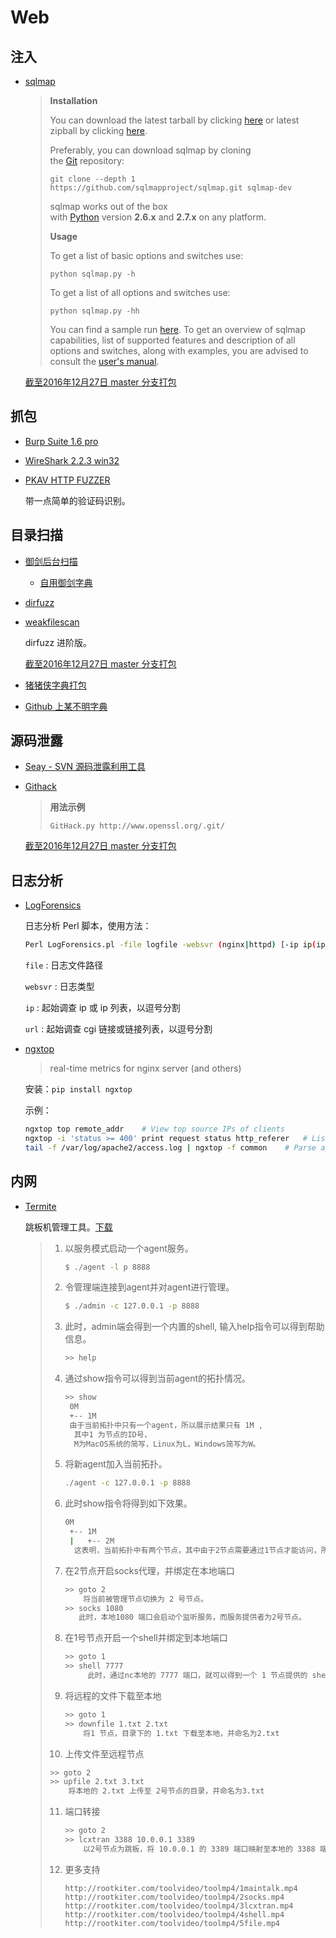 # Web

## 注入

* [sqlmap](https://github.com/sqlmapproject/sqlmap)

  > **Installation**
  >
  > You can download the latest tarball by clicking [here](https://github.com/sqlmapproject/sqlmap/tarball/master) or latest zipball by clicking [here](https://github.com/sqlmapproject/sqlmap/zipball/master).
  >
  > Preferably, you can download sqlmap by cloning the [Git](https://github.com/sqlmapproject/sqlmap) repository:
  >
  > ```
  > git clone --depth 1 https://github.com/sqlmapproject/sqlmap.git sqlmap-dev
  >
  > ```
  >
  > sqlmap works out of the box with [Python](http://www.python.org/download/) version **2.6.x** and **2.7.x** on any platform.
  >
  > **Usage**
  >
  > To get a list of basic options and switches use:
  >
  > ```
  > python sqlmap.py -h
  >
  > ```
  >
  > To get a list of all options and switches use:
  >
  > ```
  > python sqlmap.py -hh
  >
  > ```
  >
  > You can find a sample run [here](https://asciinema.org/a/46601). To get an overview of sqlmap capabilities, list of supported features and description of all options and switches, along with examples, you are advised to consult the [user's manual](https://github.com/sqlmapproject/sqlmap/wiki).

  [截至2016年12月27日 master 分支打包](http://down.40huo.cn/web/weakfilescan-master.zip)

## 抓包

* [Burp Suite 1.6 pro]()

* [WireShark 2.2.3 win32](http://down.40huo.cn/web/Wireshark-win32-2.2.3.exe)

* [PKAV HTTP FUZZER](http://down.40huo.cn/web/Pkav%20HTTP%20Fuzzer%201.5.5.zip)

  带一点简单的验证码识别。

## 目录扫描

* [御剑后台扫描](http://down.40huo.cn/web/%E5%BE%A1%E5%89%91%E5%90%8E%E5%8F%B0%E6%89%AB%E6%8F%8F%E7%8F%8D%E8%97%8F%E7%89%88.zip)

  * [自用御剑字典](http://down.40huo.cn/wordlist/%E5%BE%A1%E5%89%91%E5%AD%97%E5%85%B8.rar)

* [dirfuzz](http://down.40huo.cn/web/dirfuzz-master.zip)

* [weakfilescan](https://github.com/ring04h/weakfilescan)

  dirfuzz 进阶版。

  [截至2016年12月27日 master 分支打包](http://down.40huo.cn/web/weakfilescan-master.zip)

* [猪猪侠字典打包](http://pan.baidu.com/s/1geBDwGz)

* [Github 上某不明字典](http://down.40huo.cn/wordlist/wordlist.txt.gz)

## 源码泄露

* [Seay - SVN 源码泄露利用工具](http://down.40huo.cn/web/Seay-Svn%E6%BA%90%E4%BB%A3%E7%A0%81%E6%B3%84%E9%9C%B2%E6%BC%8F%E6%B4%9E%E5%88%A9%E7%94%A8%E5%B7%A5%E5%85%B72.0.zip)

* [Githack](https://github.com/lijiejie/GitHack)

  > **用法示例**
  >
  > ```
  > GitHack.py http://www.openssl.org/.git/
  > ```

  [截至2016年12月27日 master 分支打包](http://down.40huo.cn/web/GitHack-master.zip)

## 日志分析

* [LogForensics](https://github.com/xti9er/LogForensics)

  日志分析 Perl 脚本，使用方法：

  ```bash
  Perl LogForensics.pl -file logfile -websvr (nginx|httpd) [-ip ip(ip,ip,ip)|-url url(url,url,url)]
  ```

  `file` : 日志文件路径 

  `websvr` : 日志类型

  `ip` : 起始调查 ip 或 ip 列表，以逗号分割

  `url` : 起始调查 cgi 链接或链接列表，以逗号分割

* [ngxtop](https://github.com/lebinh/ngxtop)

  > real-time metrics for nginx server (and others)

  安装：`pip install ngxtop`

  示例：

  ```bash
  ngxtop top remote_addr	# View top source IPs of clients
  ngxtop -i 'status >= 400' print request status http_referer	# List 4xx or 5xx responses together with HTTP referer
  tail -f /var/log/apache2/access.log | ngxtop -f common	# Parse apache log from remote server with common format
  ```

## 内网

- [Termite](http://rootkiter.com/Termite/)

  跳板机管理工具。[下载](http://pan.baidu.com/s/1pLUB7ar)

  > 1. 以服务模式启动一个agent服务。
  >
  >    ```bash
  >    $ ./agent -l p 8888
  >    ```
  >
  > 2. 令管理端连接到agent并对agent进行管理。
  >
  >    ```bash
  >    $ ./admin -c 127.0.0.1 -p 8888
  >    ```
  >
  > 3. 此时，admin端会得到一个内置的shell, 输入help指令可以得到帮助信息。
  >
  >    ```bash
  >    >> help
  >    ```
  >
  > 4. 通过show指令可以得到当前agent的拓扑情况。
  >
  >    ```bash
  >    >> show 
  >     0M
  >     +-- 1M
  >     由于当前拓扑中只有一个agent，所以展示结果只有 1M ,
  >      其中1 为节点的ID号，
  >      M为MacOS系统的简写，Linux为L，Windows简写为W。
  >    ```
  >
  > 5. 将新agent加入当前拓扑。
  >
  >    ```bash
  >    ./agent -c 127.0.0.1 -p 8888
  >    ```
  >
  > 6. 此时show指令将得到如下效果。
  >
  >    ```bash
  >    0M
  >     +-- 1M
  >     |   +-- 2M
  >      这表明，当前拓扑中有两个节点，其中由于2节点需要通过1节点才能访问，所以下挂在1节点下方。
  >
  >    ```
  >
  > 7. 在2节点开启socks代理，并绑定在本地端口
  >
  >    ```bash
  >    >> goto 2
  >        将当前被管理节点切换为 2 号节点。
  >    >> socks 1080
  >       此时，本地1080 端口会启动个监听服务，而服务提供者为2号节点。
  >    ```
  >
  > 8. 在1号节点开启一个shell并绑定到本地端口
  >
  >    ```bash
  >    >> goto 1
  >    >> shell 7777
  >         此时，通过nc本地的 7777 端口，就可以得到一个 1 节点提供的 shell.
  >    ```
  >
  > 9. 将远程的文件下载至本地
  >
  >    ```bash
  >    >> goto 1
  >    >> downfile 1.txt 2.txt
  >        将1 节点，目录下的 1.txt 下载至本地，并命名为2.txt
  >    ```
  >
  > 10. 上传文件至远程节点
  >
  >    ```bash
  >    >> goto 2
  >    >> upfile 2.txt 3.txt
  >        将本地的 2.txt 上传至 2号节点的目录，并命名为3.txt
  >    ```
  >
  > 11. 端口转接
  >
  >     ```bash
  >     >> goto 2 
  >     >> lcxtran 3388 10.0.0.1 3389
  >         以2号节点为跳板，将 10.0.0.1 的 3389 端口映射至本地的 3388 端口
  >     ```
  >
  > 12. 更多支持
  >
  >     ```
  >     http://rootkiter.com/toolvideo/toolmp4/1maintalk.mp4
  >     http://rootkiter.com/toolvideo/toolmp4/2socks.mp4
  >     http://rootkiter.com/toolvideo/toolmp4/3lcxtran.mp4
  >     http://rootkiter.com/toolvideo/toolmp4/4shell.mp4
  >     http://rootkiter.com/toolvideo/toolmp4/5file.mp4
  >     ```


